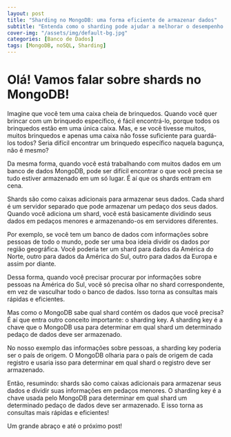 ```yaml
---
layout: post
title: "Sharding no MongoDB: uma forma eficiente de armazenar dados"
subtitle: "Entenda como o sharding pode ajudar a melhorar o desempenho do seu banco de dados"
cover-img: "/assets/img/default-bg.jpg"
categories: [Banco de Dados]
tags: [MongoDB, noSQL, Sharding]
---
```


# Olá! Vamos falar sobre shards no MongoDB!

Imagine que você tem uma caixa cheia de brinquedos. Quando você quer brincar com um brinquedo específico, é fácil encontrá-lo, porque todos os brinquedos estão em uma única caixa. Mas, e se você tivesse muitos, muitos brinquedos e apenas uma caixa não fosse suficiente para guardá-los todos? Seria difícil encontrar um brinquedo específico naquela bagunça, não é mesmo?

Da mesma forma, quando você está trabalhando com muitos dados em um banco de dados MongoDB, pode ser difícil encontrar o que você precisa se tudo estiver armazenado em um só lugar. É aí que os shards entram em cena.

Shards são como caixas adicionais para armazenar seus dados. Cada shard é um servidor separado que pode armazenar um pedaço dos seus dados. Quando você adiciona um shard, você está basicamente dividindo seus dados em pedaços menores e armazenando-os em servidores diferentes.

Por exemplo, se você tem um banco de dados com informações sobre pessoas de todo o mundo, pode ser uma boa ideia dividir os dados por região geográfica. Você poderia ter um shard para dados da América do Norte, outro para dados da América do Sul, outro para dados da Europa e assim por diante.

Dessa forma, quando você precisar procurar por informações sobre pessoas na América do Sul, você só precisa olhar no shard correspondente, em vez de vasculhar todo o banco de dados. Isso torna as consultas mais rápidas e eficientes.

Mas como o MongoDB sabe qual shard contém os dados que você precisa? É aí que entra outro conceito importante: o sharding key. A sharding key é a chave que o MongoDB usa para determinar em qual shard um determinado pedaço de dados deve ser armazenado.

No nosso exemplo das informações sobre pessoas, a sharding key poderia ser o país de origem. O MongoDB olharia para o país de origem de cada registro e usaria isso para determinar em qual shard o registro deve ser armazenado.

Então, resumindo: shards são como caixas adicionais para armazenar seus dados e dividir suas informações em pedaços menores. O sharding key é a chave usada pelo MongoDB para determinar em qual shard um determinado pedaço de dados deve ser armazenado. E isso torna as consultas mais rápidas e eficientes!

Um grande abraço e até o próximo post!
